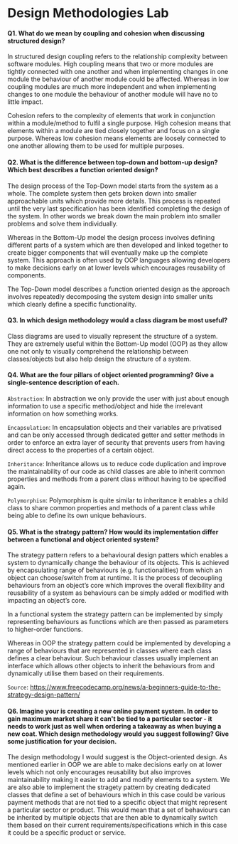 # Design Methodologies Lab

#### Q1. What do we mean by coupling and cohesion when discussing structured design?

In structured design coupling refers to the relationship complexity between software modules. High coupling means that two or more modules are tightly connected with one another and when implementing changes in one module the behaviour of another module could be affected. Whereas in low coupling modules are much more independent and when implementing changes to one module the behaviour of another module will have no to little impact.  

Cohesion refers to the complexity of elements that work in conjunction within a module/method to fulfil a single purpose. High cohesion means that elements within a module are tied closely together and focus on a single purpose. Whereas low cohesion means elements are loosely connected to one another allowing them to be used for multiple purposes. 

#### Q2. What is the difference between top-down and bottom-up design? Which best describes a function oriented design?

The design process of the Top-Down model starts from the system as a whole. The complete system then gets broken down into smaller approachable units which provide more details. This process is repeated until the very last specification has been identified completing the design of the system. In other words we break down the main problem into smaller problems and solve them individually. 

Whereas in the Bottom-Up model the design process involves defining different parts of a system which are then developed and linked together to create bigger components that will eventually make up the complete system. This approach is often used by OOP languages allowing developers to make decisions early on at lower levels which encourages reusability of components.     

The Top-Down model describes a function oriented design as the approach involves repeatedly decomposing the system design into smaller units which clearly define a specific functionality. 


#### Q3. In which design methodology would a class diagram be most useful?

Class diagrams are used to visually represent the structure of a system. They are extremely useful within the Bottom-Up model (OOP) as they allow one not only to visually comprehend the relationship between classes/objects but also help design the structure of a system. 


#### Q4. What are the four pillars of object oriented programming? Give a single-sentence description of each.

`Abstraction`: In abstraction we only provide the user with just about enough information to use a specific method/object and hide the irrelevant information on how something works. 

`Encapsulation`: In encapsulation objects and their variables are privatised and can be only accessed through dedicated getter and setter methods in order to enforce an extra layer of security that prevents users from having direct access to the properties of a certain object. 

`Inheritance`: Inheritance allows us to reduce code duplication and improve the maintainability of our code as child classes are able to inherit common properties and methods from a parent class without having to be specified again. 

`Polymorphism`: Polymorphism is quite similar to inheritance it enables a child class to share common properties and methods of a parent class while being able to define its own unique behaviours. 

#### Q5. What is the strategy pattern? How would its implementation differ between a functional and object oriented system?

The strategy pattern refers to a behavioural design patters which enables a system to dynamically change the behaviour of its objects. This is achieved by encapsulating range of behaviours (e.g. functionalities) from which an object can choose/switch from at runtime.  It is the process of decoupling behaviours from an object’s core which improves the overall flexibility and reusability of a system as behaviours can be simply added or modified with impacting an object’s core. 

In a functional system the strategy pattern can be implemented by simply representing behaviours as functions which are then passed as parameters to higher-order functions. 

Whereas in OOP the strategy pattern could be implemented by developing a range of behaviours that are represented in classes where each class defines a clear behaviour. Such behaviour classes usually implement an interface which allows other objects to inherit the behaviours from and dynamically utilise them based on their requirements. 

`Source`: https://www.freecodecamp.org/news/a-beginners-guide-to-the-strategy-design-pattern/  

#### Q6. Imagine your is creating a new online payment system. In order to gain maximum market share it can't be tied to a particular sector - it needs to work just as well when ordering a takeaway as when buying a new coat. Which design methodology would you suggest following? Give some justification for your decision.

The design methodology I would suggest is the Object-oriented design. As mentioned earlier in OOP we are able to make decisions early on at lower levels which not only encourages reusability but also improves maintainability making it easier to add and modify elements to a system. We are also able to implement the stragety pattern by creating dedicated classes that define a set of behaviours which in this case could be various payment methods that are not tied to a specific object that might represent a particular sector or product. This would mean that a set of behaviours can be inherited by multiple objects that are then able to dynamically switch them based on their current requirements/specifications which in this case it could be a specific product or service.